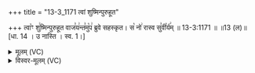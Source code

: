 +++
title = "13-3_1171 त्वां शुष्मिन्पुरुहूत"

+++
त्वा꣡ꣳ शु꣢ष्मिन्पुरुहूत वाज꣣य꣢न्त꣣मु꣡प꣢ ब्रुवे सहस्कृत। स꣡ नो꣢ रास्व सु꣣वी꣡र्य꣢म् ॥ 13-3:1171 ॥ ॥13 (ल)॥ [धा. 14 । उ नास्ति । स्व. 1।]

<details><summary>मूलम् (VC)</summary>

त्वा꣡ꣳ शु꣢ष्मिन्पुरुहूत वाज꣣य꣢न्त꣣मु꣡प꣢ ब्रुवे सहस्कृत । स꣡ नो꣢ रास्व सु꣣वी꣡र्य꣢म् ॥११७१॥
</details>

<details><summary>विस्वर-मूलम् (VC)</summary>

त्वाꣳ शुष्मिन्पुरुहूत वाजयन्तमुप ब्रुवे सहस्कृत । स नो रास्व सुवीर्यम् ॥११७१॥
</details>